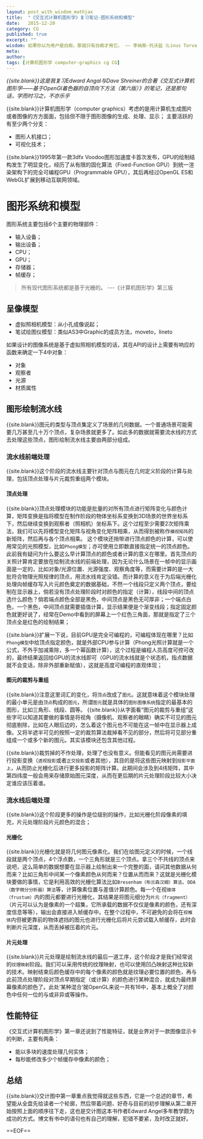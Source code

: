 ```yaml
---
layout: post_with_wisdom_mathjax
title:  "《交互式计算机图形学》复习笔记-图形系统和模型"
date:   2015-12-20
category: CG
published: true
excerpt: ""
wisdom: 如果你以为用户是白痴，那就只有白痴才用它。 —— 李纳斯·托沃兹（Linus Torvalds），LINUX之父
meta: 
author: 
tags: [计算机图形学 computer-graphics cg CG]
---
```


*{{site.blank}}这是我复习Edward Angal与Dave Shreiner的合著《交互式计算机图形学——基于OpenGl着色器的自顶向下方法（第六版）》的笔记，还是那句话，学而时习之，不亦乐乎*

{{site.blank}}计算机图形学（computer graphics）考虑的是用计算机生成图片或者图像的方方面面，包括但不限于图形图像的生成、处理、显示；
主要活跃的有至少两个分支：

* 图形人机接口；
* 可视化技术；

{{site.blank}}1995年第一款3dfx Voodoo图形加速度卡首次发布，GPU的绘制结构发生了明显变化，经历了从有限的固化算法（Fixed-Function GPU）到统一渲染架构下的完全可编程GPU（Programmable GPU），其后再经过OpenGL ES和WebGL扩展到移动互联网领域。

# 图形系统和模型

图形系统主要包括6个主要的物理部件：

* 输入设备；
* 输出设备；
* CPU；
* GPU；
* 存储器；
* 帧缓存；

> 所有现代图形系统都是基于光栅的。  ---《计算机图形学》第三版

## 呈像模型

* 虚拟照相机模型：从小孔成像说起；
* 笔试绘图仪模型：类似AS3中Graphic的成员方法，moveto，lineto

如果设计的图像系统是基于虚拟照相机模型的话，其在API的设计上需要有响应的函数来确定一下4中对象：

* 对象
* 观察者
* 光源
* 材质属性

## 图形绘制流水线

{{site.blank}}图元的类型与顶点集定义了场景的几何数据。一个普通场景可能需要几万甚至几十万个顶点，复杂场景就更多了。如此多的数据就需要流水线的方式去处理这些顶点，图形绘制流水线主要由两部分组成。

### 流水线前端处理

{{site.blank}}这个阶段的流水线主要针对顶点与图元在几何定义阶段的计算与处理，包括顶点处理与片元裁剪重组两个模块。

#### 顶点处理

{{site.blank}}顶点处理模块的功能是批量的对所有顶点进行矩阵变化与颜色计算，矩阵变换是指将模型在制作阶段的物体坐标系变换到3D场景的世界坐标系下，然后继续变换到观察者（照相机）坐标系下。这个过程至少需要2次矩阵乘法，我们可以先将模型变化矩阵与视角变化矩阵相乘，从而得到被称作`模视矩阵`的新矩阵，然后再与各个顶点相乘。
这个模块还捎带进行顶点颜色的计算，可以使用常见的光照模型，比如`Phong模型`；亦可使用立即数直接指定统一的顶点颜色。此前我有疑问为什么要这么早计算顶点的颜色或者计算的意义在哪里。首先顶点的关照计算肯定要放在绘制流水线的前端处理，因为无论什么场景在一帧中的显示画面是一定的，比如对象/光源位置、光源强度、观察角度等，而需要计算的是一大批符合物理光照规律的顶点，用流水线肯定没错。而计算的意义在于为后端光栅化处理向帧缓存写入片元颜色奠定的数据基础，不然一个线段只定义两个顶点，要绘制在显示器上，倘若没有顶点处理阶段时对颜色的指定（计算），线段中间的顶点选什么颜色？倘若端点颜色全部是黑色，中间顶点是黑色无可厚非；一个端点白色，一个黑色，中间顶点就需要插值计算，显示结果便是个渐变线段；指定固定颜色就更好说了，经常在Demo中看到的屏幕上一个红色三角面，那就是指定了三个顶点全是红色的绘制结果；

{{site.blank}}扩展一下说，目前GPU是完全可编程的，可编程体现在哪里？比如`Phong模型`中给顶点指定颜色，就是外部CPU参与计算（Phong光照计算就是一个公式，不外乎加减乘除，多一个幂函数计算），这个过程是编程人员高度可控可改的，最终结果返回给GPU的流水线即可（GPU的流水线就是个状态机，指点数据就不会变话，除非外部重新赋值），这就是高度可编程的直观体现；

#### 图元的裁剪与重组

{{site.blank}}注意这里词汇的变化，将`顶点`改成了`图元`。这就意味着这个模块处理的最小单元是由`顶点`构成的`图元`，所谓`图元`就是具体的`图形图像系统`指定的最基本的图形，比如三角形、线段、圆等。
{{site.blank}}从字面看“图元的裁剪与重组”这些字可以知道其要做的事情是将视角（摄像机、观察者的眼睛）确实不可见的图元彻底剔除，比如在人眼后边的，怎么着这个图元也不可能在这一帧中在显示器上成像。又将半遮半可见的按照一定的裁剪算法裁掉看不见的部分，然后将可见部分重组成一个或多个新的图元。其实该模块还包含其他过程。

{{site.blank}}裁剪掉的不作处理，处理了也没有意义。但能看见的图元尚需要进行投影变换（`透视投影`或者`正交投影`或者其他），其目的是将这些图元映射到`投影平面上`，从而防止光栅化后进行更多投影的矩阵计算。此期间会涉及到4纬矩阵，其中第四纬度一般会用来存储原始图元深度，从而在更后期的片元处理阶段比较大小决定谁应该压着谁。

### 流水线后端处理

{{site.blank}}这个阶段更多的操作是位级别的操作，比如光栅化阶段像素的填充，片元处理阶段片元颜色的混合；

#### 光栅化

{{site.blank}}光栅化就是将几何图元像素化。我们在给图元定义的时候，一个线段就是两个顶点，4个浮点数，一个三角形就是三个顶点。拿三个不共线的顶点来说吧，这么简单的数据想要在显示器上绘制出来一个完整的面，请问其他数据从何而来？比如三角形中间某一个像素颜色从何而来？位置从而而来？这就是光栅化模块要做的事情，它是利用高效的光栅化算法比如`Bresenham（布兰森汉姆）算法`、`DDA（数字微分分析器）算法`等，计算像素位置与差值计算颜色。每一个在视`锥体（frustum）`内的图元都要进行光栅化，其结果是将图元细分为`片元（fragment）`（片元可以认为是像素的一个超集，它所承载的数据不仅仅是像素的颜色，还有深度信息等等），输出会直接进入帧缓存中。在整个过程中，不可避免的会将在`视椎体`内但被更靠前的物体遮挡的图元也进行光栅化后将片元尝试载入帧缓存，此时会判断片元深度，从而丢掉被压着的片元。

#### 片元处理

{{site.blank}}片元处理是绘制流水线的最后一道工序，这个阶段才是我们经常说的`纹理映射`阶段。我们可以采用传统的纹理映射，也可以使用凹凸映射这种比较新的技术。映射结束后颜色缓存中的每个像素的颜色就是纹理必要位置的颜色，再与此前顶点处理阶段对顶点早期指定（或计算）的颜色进行某种混合，就成为最终屏幕像素的颜色了。此处‘某种混合’就OpenGL来说一共有16中，基本上概全了对颜色中任何一位的与或非异或等操作。

## 性能特征

《交互式计算机图形学》第一章还说到了性能特征，就是业界对于一款图像显示卡的判断，主要有两条：

* 能以多块的速度处理几何实体；
* 每秒能修改多少个帧缓存中像素的颜色；

## 总结

{{site.blank}}交计图中第一章重点我觉得就这些东西，它是一个总述的章节，希望能从全盘先给读者一个轮廓，然后带着问题、好奇与目前的初步理解从第二章开始按照上面的顺序往下走，这也是交计图这本书作者Edward Angel多年教学颇为成功的方式。博文有书中的语句也有自己的理解，犯错不要紧，及时改正就好。
 
==EOF==

[qicifangchen_baidu]:http://baike.baidu.com/link?url=XI8RIoMTxQa7NY8MYqHNJhLU7fpd8yDVvS1f8bGWQAQ2cZ1vOmDmq3HuvoxfbvBHfqxLRSTmuu0GbPMdmlz7na
